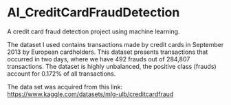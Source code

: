 # AI_CreditCardFraudDetection
A credit card fraud detection project using machine learning.

The dataset I used contains transactions made by credit cards in September 2013 by European cardholders.
This dataset presents transactions that occurred in two days, where we have 492 frauds out of 284,807 transactions. The dataset is highly unbalanced, the positive class (frauds) account for 0.172% of all transactions.

The data set was acquired from this link: https://www.kaggle.com/datasets/mlg-ulb/creditcardfraud

